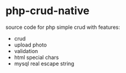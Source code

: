 # php-crud-native
source code for php simple crud with features:
- crud
- upload photo
- validation
- html special chars
- mysql real escape string
